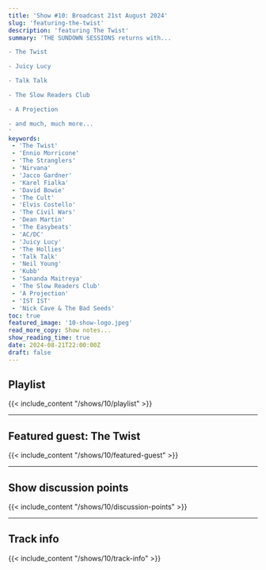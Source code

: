 ```yaml
---
title: 'Show #10: Broadcast 21st August 2024'
slug: 'featuring-the-twist'
description: 'featuring The Twist'
summary: 'THE SUNDOWN SESSIONS returns with...

- The Twist

- Juicy Lucy

- Talk Talk

- The Slow Readers Club

- A Projection

- and much, much more...
'
keywords:
 - 'The Twist'
 - 'Ennio Morricone'
 - 'The Stranglers'
 - 'Nirvana'
 - 'Jacco Gardner'
 - 'Karel Fialka'
 - 'David Bowie'
 - 'The Cult'
 - 'Elvis Costello'
 - 'The Civil Wars'
 - 'Dean Martin'
 - 'The Easybeats'
 - 'AC/DC'
 - 'Juicy Lucy'
 - 'The Hollies'
 - 'Talk Talk'
 - 'Neil Young'
 - 'Kubb'
 - 'Sananda Maitreya'
 - 'The Slow Readers Club'
 - 'A Projection'
 - 'IST IST'
 - 'Nick Cave & The Bad Seeds'
toc: true
featured_image: '10-show-logo.jpeg'
read_more_copy: Show notes...
show_reading_time: true
date: 2024-08-21T22:00:00Z
draft: false
---
```


## Playlist
{{< include_content "/shows/10/playlist" >}}

---

## Featured guest: The Twist
{{< include_content "/shows/10/featured-guest" >}}

---

## Show discussion points
{{< include_content "/shows/10/discussion-points" >}}

---

## Track info
{{< include_content "/shows/10/track-info" >}}
